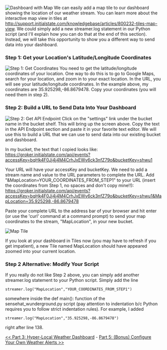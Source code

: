 ![Dashboard with Map](https://github.com/InitialState/wunderground-sensehat/wiki/img/DashboardWithMap.jpg)
We can easily add a map tile to our dashboard showing the location of our weather stream. You can learn more about the interactive map view in tiles at http://support.initialstate.com/knowledgebase/articles/800232-tiles-map-view. We could simply add a new streamer.log statement in our Python script (and I'll explain how you can do that at the end of this section). Instead, we will take this opportunity to show you a different way to send data into your dashboard.

### Step 1: Get your Location's Latitude/Longitude Coordinates
![Step 1: Get Coordinates](https://github.com/InitialState/wunderground-sensehat/wiki/img/GetCoordinates.jpg)
You need to get the latitude/longitude coordinates of your location. One way to do this is to go to Google Maps, search for your location, and zoom in to your exact location. In the URL, you will see your latitude/longitude coordinates. In the example above, my coordinates are 35.925298,-86.8679478. Copy your coordinates (you will need them in step 2). 

### Step 2: Build a URL to Send Data Into Your Dashboard
![Step 2: Get API Endpoint](https://github.com/InitialState/wunderground-sensehat/wiki/img/AddMapStep1.jpg)
Click on the "settings" link under the bucket name in the bucket shelf.  This will bring up the screen above.  Copy the text in the API Endpoint section and paste it in your favorite text editor.  We will use this to build a URL that we can use to send data into our existing bucket and dashboard.

In my bucket, the text that I copied looks like:
https://groker.initialstate.com/api/events?accessKey=bqHk4F0Jj4j4M4CrhJxEWv6ck3nfZ79o&bucketKey=shwu1

Your URL will have your accessKey and bucketKey. We need to add a stream name and value to the URL parameters to complete the URL. Add "&MapLocation=YOUR_COORDINATES_FROM_STEP1" to your URL (insert the coordinates from Step 1, no spaces and don't copy mine!!):
https://groker.initialstate.com/api/events?accessKey=bqHk4F0Jj4j4M4CrhJxEWv6ck3nfZ79o&bucketKey=shwu1&MapLocation=35.925298,-86.8679478

Paste your complete URL to the address bar of your browser and hit enter (or use the 'curl' command at a command prompt) to send your map coordinates to the stream, "MapLocation", in your new bucket.

![Map Tile](https://github.com/InitialState/wunderground-sensehat/wiki/img/MapTile.jpg)

If you look at your dashboard in Tiles now (you may have to refresh if you get impatient), a new Tile named MapLocation should have appeared zoomed into your current location.

### Step 2 Alternative: Modify Your Script
If you really do not like Step 2 above, you can simply add another streamer.log statement to your Python script. Simply add the line

```
streamer.log("MapLocation","YOUR_COORDINATES_FROM_STEP1")
```

somewhere inside the def main(): function of the sensehat_wunderground.py script (pay attention to indentation b/c Python requires you to follow strict indentation rules). For example, I added 

```
streamer.log("MapLocation","35.925298,-86.8679478")
```

right after line 138.

[<< Part 3: Hyper-Local Weather Dashboard](Part-3.-Hyper-Local-Weather-Dashboard) - [Part 5: (Bonus) Configure Your Own Weather Alerts >>](Part-5.-Configure-Your-Own-Weather-Alerts)